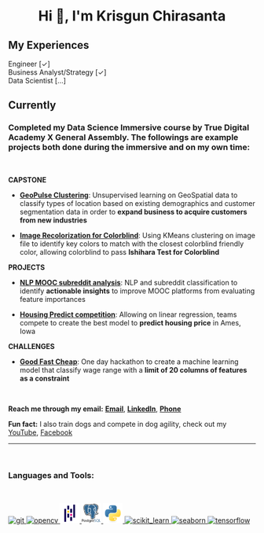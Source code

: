 <h1 align="center">Hi 👋, I'm Krisgun Chirasanta</h1>
<h2 align="left">My Experiences </h2>
Engineer        [&#x2713;]<br>
Business Analyst/Strategy  [&#x2713;]<br>
Data Scientist     [...]

<br>
<h2 align="left">Currently </h2>
<h3> Completed my Data Science Immersive course by True Digital Academy X General Assembly. The followings are example projects both done during the immersive and on my own time: </h3>

<br>

**CAPSTONE**
- [**GeoPulse Clustering**](https://github.com/krisgch/dsi_capstone_geospatial_clustering): Unsupervised learning on GeoSpatial data to classify types of location based on existing demographics and customer segmentation data in order to **expand business to acquire customers from new industries**

- [**Image Recolorization for Colorblind**](https://github.com/krisgch/image_recolorization_for_colorblind): Using KMeans clustering on image file to identify key colors to match with the closest colorblind friendly color, allowing colorblind to pass **Ishihara Test for Colorblind**

**PROJECTS** 
- [**NLP MOOC subreddit analysis**](https://github.com/krisgch/dsi_project_nlp): NLP and subreddit classification to identify **actionable insights** to improve MOOC platforms from evaluating feature importances

- [**Housing Predict competition**](https://github.com/krisgch/dsi_project_ames): Allowing on linear regression, teams compete to create the best model to **predict housing price** in Ames, Iowa

**CHALLENGES** 
- [**Good Fast Cheap**](https://github.com/krisgch/dsi_project_good_fast_cheap): One day hackathon to create a machine learning model that classify wage range with a **limit of 20 columns of features as a constraint**

<br>

**Reach me through my email:** [**Email**](krisgun.chirasanta@gmail.com), [**LinkedIn**](https://www.linkedin.com/in/krisgunchirasanta0/), [**Phone**](+66-838004994)

**Fun fact:** I also train dogs and compete in dog agility, check out my [YouTube](https://www.youtube.com/channel/UCSPfJ89aYsRhpDSnZ0vaFCg), [Facebook](https://www.facebook.com/MollieEllaAgility)

---
<br>
<h3 align="left">Languages and Tools:</h3>
<br>

<p align="left"> <a href="https://git-scm.com/" target="_blank" rel="noreferrer"> <img src="https://www.vectorlogo.zone/logos/git-scm/git-scm-icon.svg" alt="git" width="40" height="40"/> </a> <a href="https://opencv.org/" target="_blank" rel="noreferrer"> <img src="https://www.vectorlogo.zone/logos/opencv/opencv-icon.svg" alt="opencv" width="40" height="40"/> </a> <a href="https://pandas.pydata.org/" target="_blank" rel="noreferrer"> <img src="https://raw.githubusercontent.com/devicons/devicon/2ae2a900d2f041da66e950e4d48052658d850630/icons/pandas/pandas-original.svg" alt="pandas" width="40" height="40"/> </a> <a href="https://www.postgresql.org" target="_blank" rel="noreferrer"> <img src="https://raw.githubusercontent.com/devicons/devicon/master/icons/postgresql/postgresql-original-wordmark.svg" alt="postgresql" width="40" height="40"/> </a> <a href="https://www.python.org" target="_blank" rel="noreferrer"> <img src="https://raw.githubusercontent.com/devicons/devicon/master/icons/python/python-original.svg" alt="python" width="40" height="40"/> </a> <a href="https://scikit-learn.org/" target="_blank" rel="noreferrer"> <img src="https://upload.wikimedia.org/wikipedia/commons/0/05/Scikit_learn_logo_small.svg" alt="scikit_learn" width="40" height="40"/> </a> <a href="https://seaborn.pydata.org/" target="_blank" rel="noreferrer"> <img src="https://seaborn.pydata.org/_images/logo-mark-lightbg.svg" alt="seaborn" width="40" height="40"/> </a> <a href="https://www.tensorflow.org" target="_blank" rel="noreferrer"> <img src="https://www.vectorlogo.zone/logos/tensorflow/tensorflow-icon.svg" alt="tensorflow" width="40" height="40"/> </a> </p>

